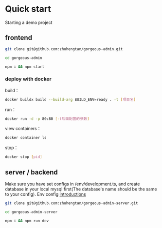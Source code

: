 # Quick start

Starting a demo project

## frontend

``` bash
git clone git@github.com:zhuhengtan/gorgeous-admin.git

cd gorgeous-admin

npm i && npm start
```


### deploy with docker

build：

``` bash
docker buildx build --build-arg BUILD_ENV=ready . -t [项目名]
```

run：

``` bash
docker run -d -p 80:80 [-t后面配置的参数]
```

view containers：
``` bash
docker container ls
```

stop：
``` bash
docker stop [pid]
```

## server / backend

Make sure you have set configs in /env/development.ts, and create database in your local mysql first(The database's name should be the same to your config). Env config [introductions](/en-us/backend.md#env-configs-introduction)

``` bash
git clone git@github.com:zhuhengtan/gorgeous-admin-server.git

cd gorgeous-admin-server

npm i && npm run dev

```